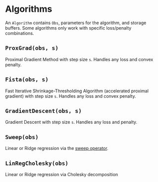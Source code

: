# Algorithms

An `Algorithm` contains `Obs`, parameters for the algorithm, and storage buffers.  Some algorithms only work with specific loss/penalty combinations.

## `ProxGrad(obs, s)`
Proximal Gradient Method with step size `s`.  Handles any loss and convex penalty.

## `Fista(obs, s)`
Fast Iterative Shrinkage-Thresholding Algorithm (accelerated proximal gradient) with step size `s`.  Handles any loss and convex penalty.

## `GradientDescent(obs, s)`
Gradient Descent with step size `s`.  Handles any loss and penalty.

## `Sweep(obs)`
Linear or Ridge regression via the [sweep operator](https://github.com/joshday/SweepOperator.jl).

## `LinRegCholesky(obs)`
Linear or Ridge regression via Cholesky decomposition

